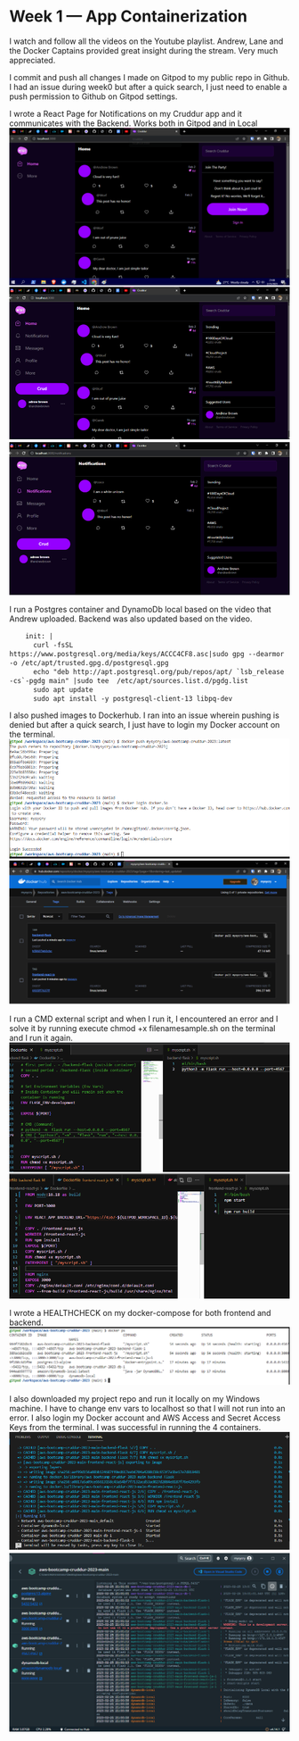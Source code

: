 # Week 1 — App Containerization

I watch and follow all the videos on the Youtube playlist. Andrew, Lane and the Docker Captains provided great insight during the stream. Very much appreciated.  


I commit and push all changes I made on Gitpod to my public repo in Github. I had an issue during week0 but after a quick search, I just need to enable a push permission to Github on Gitpod settings.  



I wrote a React Page for Notifications on my Cruddur app and it communicates with the Backend. Works both in Gitpod and in Local
![Cruddur running](assets/week1-cruddur-running-locally.png)  
![Cruddur after log-in](assets/week1-local-cruddur-login-successful.png)  



I run a Postgres container and DynamoDb local based on the video that Andrew uploaded. Backend was also updated based on the video.

```  - name: postgres
    init: |
      curl -fsSL https://www.postgresql.org/media/keys/ACCC4CF8.asc|sudo gpg --dearmor -o /etc/apt/trusted.gpg.d/postgresql.gpg
      echo "deb http://apt.postgresql.org/pub/repos/apt/ `lsb_release -cs`-pgdg main" |sudo tee  /etc/apt/sources.list.d/pgdg.list
      sudo apt update
      sudo apt install -y postgresql-client-13 libpq-dev
```



I also pushed images to Dockerhub. I ran into an issue wherein pushing is denied but after a quick search, I just have to login my Docker account on the terminal.  
![Docker Login on Gitpod terminal](assets/week1-docker-login-on-gitpod-successful.png)  
![Docker Images on Dockerhub](assets/week1-dockerhubreposite.png)  

I run a CMD external script and when I run it, I encountered an error and I solve it by running execute chmod +x filenamesample.sh on the terminal and I run it again.  
![CMD external script named myscript.sh for backend](assets/week1-CMD-external-script-backend.png)  
![CMD external script named myscript.sh for frontend](assets/week1-CMD-external-script-frontend.png)  

I wrote a HEALTHCHECK on my docker-compose for both frontend and backend.
![Healthcheck](assets/week1-healthcheck-for-both-frontend-and-backend.png)

I also downloaded my project repo and run it locally on my Windows machine. I have to change env vars to localhost so that I will not run into an error. I also login my Docker account and AWS Access and Secret Access Keys from the terminal. I was successful in running the 4 containers.  
![Docker Compose in Local Terminal](assets/week1-docker-compose-up-locally-success.png)  
![Docker Desktop Running Locally](assets/week1-docker-desktop-running-cruddur-locally.png)
